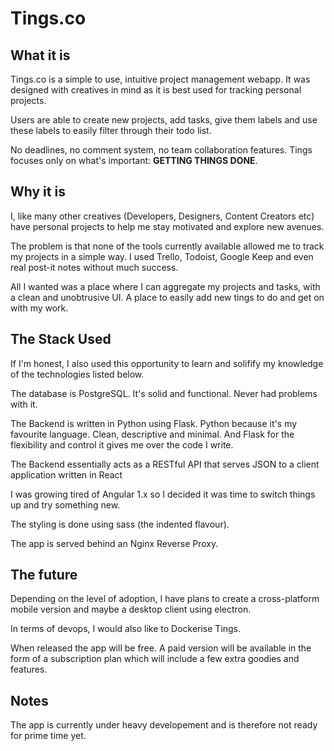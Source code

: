 # Tings.co

## What it is

Tings.co is a simple to use, intuitive project management webapp. It was
designed with creatives in mind as it is best used for tracking personal
projects.

Users are able to create new projects, add tasks, give them labels and use these
labels to easily filter through their todo list.

No deadlines, no comment system, no team collaboration features.
Tings focuses only on what's important: **GETTING THINGS DONE**.

## Why it is

I, like many other creatives (Developers, Designers, Content Creators etc) have
personal projects to help me stay motivated and explore new avenues.

The problem is that none of the tools currently available allowed me to track my
projects in a simple way. I used Trello, Todoist, Google Keep and even real
post-it notes without much success.

All I wanted was a place where I can aggregate my projects and tasks, with a
clean and unobtrusive UI. A place to easily add new tings to do and get on with my work.

## The Stack Used

If I'm honest, I also used this opportunity to learn and solifify my knowledge
of the technologies listed below.

The database is PostgreSQL. It's solid and functional. Never had problems
with it.

The Backend is written in Python using Flask. Python because it's my favourite
language. Clean, descriptive and minimal. And Flask for the flexibility and
control it gives me over the code I write.

The Backend essentially acts as a RESTful API that serves JSON to a client
application written in React

I was growing tired of Angular 1.x so I decided it was time to switch things up
and try something new.

The styling is done using sass (the indented flavour).

The app is served behind an Nginx Reverse Proxy.

## The future

Depending on the level of adoption, I have plans to create a cross-platform mobile version and maybe a desktop client using electron.

In terms of devops, I would also like to Dockerise Tings.

When released the app will be free. A paid version will be available in the form
of a subscription plan which will include a few extra goodies and features.

## Notes

The app is currently under heavy developement and is therefore not ready for
prime time yet.


